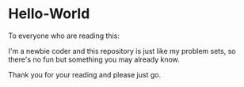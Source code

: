 # Hello-World

To everyone who are reading this:

I'm a newbie coder and this repository is just like my problem sets, so there's no fun but something you may already know.

Thank you for your reading and please just go.

